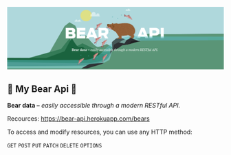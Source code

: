 !['Bear API'](https://github.com/janne-nylund/bear-api/blob/main/public/bear_api.png?raw=true)
## 🐻 My Bear Api 🐻
__Bear data –__ *easily accessible through a modern RESTful API.* 

Recources: https://bear-api.herokuapp.com/bears

To access and modify resources, you can use any HTTP method:

`GET` `POST` `PUT` `PATCH` `DELETE` `OPTIONS`
